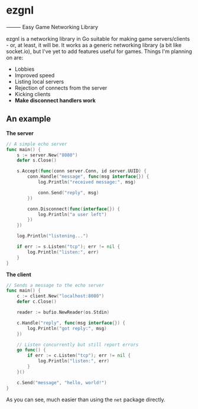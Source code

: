 # ezgnl

⸻ Easy Game Networking Library

ezgnl is a networking library in Go suitable for making game servers/clients - or,
at least, it will be. It works as a generic networking library (a bit like socket.io),
but I've yet to add features useful for games. Things I'm planning on are:

 - Lobbies
 - Improved speed
 - Listing local servers
 - Rejection of connects from the server
 - Kicking clients
 - **Make disconnect handlers work**

## An example

**The server**

```go
// A simple echo server
func main() {
	s := server.New("8080")
	defer s.Close()

	s.Accept(func(conn server.Conn, id server.UUID) {
		conn.Handle("message", func(msg interface{}) {
			log.Println("received message:", msg)

			conn.Send("reply", msg)
		})

		conn.Disconnect(func(interface{}) {
			log.Println("a user left")
		})
	})

	log.Println("listening...")

	if err := s.Listen("tcp"); err != nil {
		log.Println("listen:", err)
	}
}

```

**The client**

```go
// Sends a message to the echo server
func main() {
	c := client.New("localhost:8080")
	defer c.Close()

	reader := bufio.NewReader(os.Stdin)

	c.Handle("reply", func(msg interface{}) {
		log.Println("got reply:", msg)
	})

	// Listen concurrently but still report errors
	go func() {
		if err := c.Listen("tcp"); err != nil {
			log.Println("listen:", err)
		}
	}()

	c.Send("message", "hello, world!")
}
```

As you can see, much easier than using the `net` package directly.
